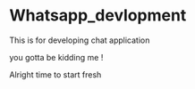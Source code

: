 # Whatsapp_devlopment
This is for developing chat application

you gotta be kidding me !

Alright time to start fresh
